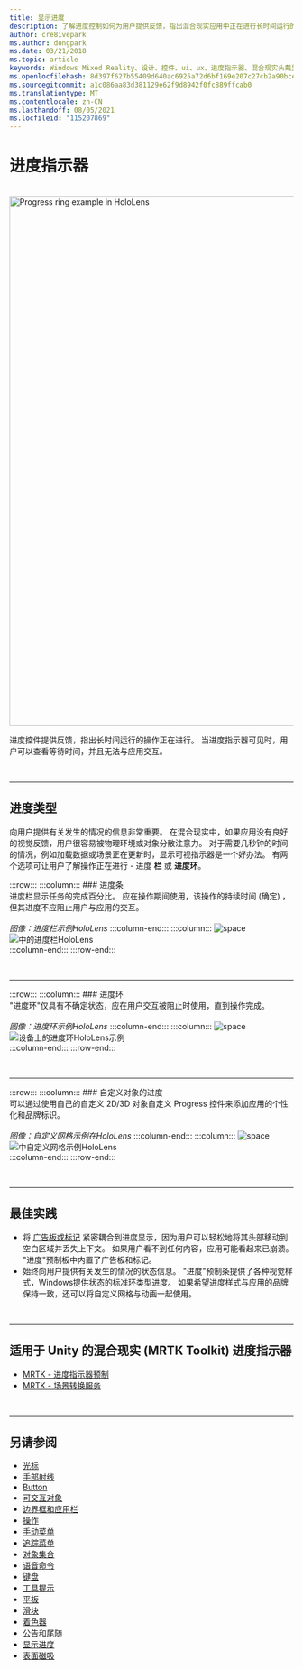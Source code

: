 ```yaml
---
title: 显示进度
description: 了解进度控制如何为用户提供反馈，指出混合现实应用中正在进行长时间运行的操作。
author: cre8ivepark
ms.author: dongpark
ms.date: 03/21/2018
ms.topic: article
keywords: Windows Mixed Reality、设计、控件、ui、ux、进度指示器、混合现实头戴显示设备、Windows 混合现实头戴显示设备、虚拟现实头戴显示设备、HoloLens、MRTK、混合现实Toolkit
ms.openlocfilehash: 8d397f627b55409d640ac6925a72d6bf169e207c27cb2a90bcee990c7a8d7683
ms.sourcegitcommit: a1c086aa83d381129e62f9d8942f0fc889ffcab0
ms.translationtype: MT
ms.contentlocale: zh-CN
ms.lasthandoff: 08/05/2021
ms.locfileid: "115207869"
---
```

# <a name="progress-indicator"></a>进度指示器

<br>

<img src="images/MRTK_ProgressIndicator.gif" alt="Progress ring example in HoloLens" width="940px">

进度控件提供反馈，指出长时间运行的操作正在进行。 当进度指示器可见时，用户可以查看等待时间，并且无法与应用交互。

<br>

---

## <a name="types-of-progress"></a>进度类型

向用户提供有关发生的情况的信息非常重要。 在混合现实中，如果应用没有良好的视觉反馈，用户很容易被物理环境或对象分散注意力。 对于需要几秒钟的时间的情况，例如加载数据或场景正在更新时，显示可视指示器是一个好办法。 有两个选项可让用户了解操作正在进行 - 进度 **栏** 或 **进度环**。

:::row:::
    :::column:::
        ### <a name="progress-barbr"></a>进度条<br>
        进度栏显示任务的完成百分比。 应在操作期间使用，该操作的持续时间 (确定) ，但其进度不应阻止用户与应用的交互。<br>
        <br>
        *图像：进度栏示例HoloLens*
    :::column-end:::
        :::column:::
        ![space](images/spacer-20x582.png)<br>
       ![中的进度栏HoloLens](images/640px-progressbar.jpg)<br>
    :::column-end:::
:::row-end:::

<br>

---

:::row:::
    :::column:::
        ### <a name="progress-ringbr"></a>进度环<br>
        "进度环"仅具有不确定状态，应在用户交互被阻止时使用，直到操作完成。<br>
        <br>
        *图像：进度环示例HoloLens*
    :::column-end:::
        :::column:::
        ![space](images/spacer-20x582.png)<br>
       ![设备上的进度环HoloLens示例](images/640px-progressring.jpg)<br>
    :::column-end:::
:::row-end:::

<br>

---

:::row:::
    :::column:::
        ### <a name="progress-with-a-custom-objectbr"></a>自定义对象的进度<br>
        可以通过使用自己的自定义 2D/3D 对象自定义 Progress 控件来添加应用的个性化和品牌标识。<br>
        <br>
        *图像：自定义网格示例在HoloLens*
    :::column-end:::
        :::column:::
        ![space](images/spacer-20x582.png)<br>
       ![中自定义网格示例HoloLens](images/640px-progresscustom.jpg)<br>
    :::column-end:::
:::row-end:::

<br>

---

## <a name="best-practices"></a>最佳实践

* 将 [广告板或标记](billboarding-and-tag-along.md) 紧密耦合到进度显示，因为用户可以轻松地将其头部移动到空白区域并丢失上下文。 如果用户看不到任何内容，应用可能看起来已崩溃。 "进度"预制板中内置了广告板和标记。
* 始终向用户提供有关发生的情况的状态信息。 "进度"预制条提供了各种视觉样式，Windows提供状态的标准环类型进度。 如果希望进度样式与应用的品牌保持一致，还可以将自定义网格与动画一起使用。

<br>

---

## <a name="progress-indicator-in-mrtk-mixed-reality-toolkit-for-unity"></a>适用于 Unity 的混合现实 (MRTK Toolkit) 进度指示器

* [MRTK - 进度指示器预制](https://github.com/microsoft/MixedRealityToolkit-Unity/tree/main/Assets/MRTK/SDK/Features/UX/Prefabs/ProgressIndicators)
* [MRTK - 场景转换服务](/windows/mixed-reality/mrtk-unity/features/extensions/scene-transition-service)


<br>

---

## <a name="see-also"></a>另请参阅

* [光标](cursors.md)
* [手部射线](point-and-commit.md)
* [Button](button.md)
* [可交互对象](interactable-object.md)
* [边界框和应用栏](app-bar-and-bounding-box.md)
* [操作](direct-manipulation.md)
* [手动菜单](hand-menu.md)
* [追踪菜单](near-menu.md)
* [对象集合](object-collection.md)
* [语音命令](voice-input.md)
* [键盘](keyboard.md)
* [工具提示](tooltip.md)
* [平板](slate.md)
* [滑块](slider.md)
* [着色器](shader.md)
* [公告和尾随](billboarding-and-tag-along.md)
* [显示进度](progress.md)
* [表面磁吸](surface-magnetism.md)